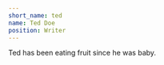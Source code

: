 ```yaml
---
short_name: ted
name: Ted Doe
position: Writer
---
```




Ted has been eating fruit since he was baby.